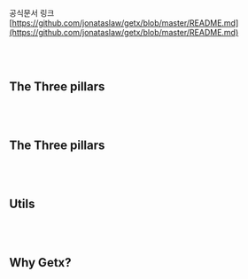 공식문서 링크 <br/>
[https://github.com/jonataslaw/getx/blob/master/README.md](https://github.com/jonataslaw/getx/blob/master/README.md)

<br/>
<br/>

## The Three pillars




<br/>
<br/>

## The Three pillars


<br/>
<br/>

## Utils


<br/>
<br/>

## Why Getx?
